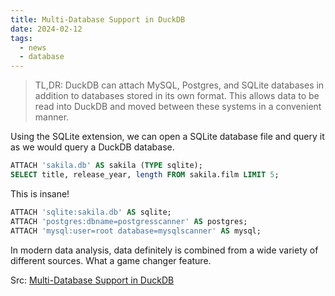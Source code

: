 ```yaml
---
title: Multi-Database Support in DuckDB
date: 2024-02-12
tags:
  - news
  - database
---
```


> TL,DR: DuckDB can attach MySQL, Postgres, and SQLite databases in addition to
> databases stored in its own format. This allows data to be read into DuckDB
> and moved between these systems in a convenient manner.

Using the SQLite extension, we can open a SQLite database file and query it as
we would query a DuckDB database.

```sql
ATTACH 'sakila.db' AS sakila (TYPE sqlite);
SELECT title, release_year, length FROM sakila.film LIMIT 5;
```

This is insane!

```sql
ATTACH 'sqlite:sakila.db' AS sqlite;
ATTACH 'postgres:dbname=postgresscanner' AS postgres;
ATTACH 'mysql:user=root database=mysqlscanner' AS mysql;
```

In modern data analysis, data definitely is combined from a wide variety of
different sources. What a game changer feature.

Src: [Multi-Database Support in DuckDB](https://duckdb.org/2024/01/26/multi-database-support-in-duckdb.html)
